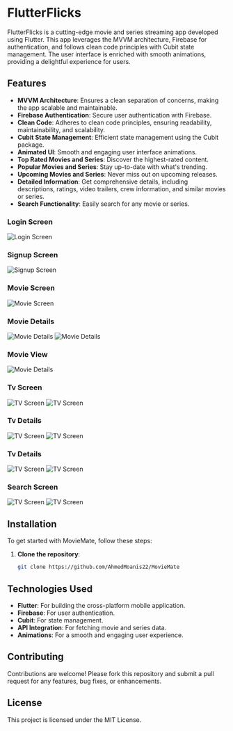 # FlutterFlicks

FlutterFlicks is a cutting-edge movie and series streaming app developed using Flutter. This app leverages the MVVM architecture, Firebase for authentication, and follows clean code principles with Cubit state management. The user interface is enriched with smooth animations, providing a delightful experience for users.

## Features

- **MVVM Architecture**: Ensures a clean separation of concerns, making the app scalable and maintainable.
- **Firebase Authentication**: Secure user authentication with Firebase.
- **Clean Code**: Adheres to clean code principles, ensuring readability, maintainability, and scalability.
- **Cubit State Management**: Efficient state management using the Cubit package.
- **Animated UI**: Smooth and engaging user interface animations.
- **Top Rated Movies and Series**: Discover the highest-rated content.
- **Popular Movies and Series**: Stay up-to-date with what's trending.
- **Upcoming Movies and Series**: Never miss out on upcoming releases.
- **Detailed Information**: Get comprehensive details, including descriptions, ratings, video trailers, crew information, and similar movies or series.
- **Search Functionality**: Easily search for any movie or series.

### Login Screen
![Login Screen](screenshots/login.jpg)

### Signup Screen
![Signup Screen](screenshots/signup.jpg)

### Movie Screen
![Movie Screen](screenshots/movie.jpg)

### Movie Details
![Movie Details](screenshots/movie_details1.jpg)
![Movie Details](screenshots/movie_details2.jpg)

### Movie View
![Movie Details](screenshots/movie_view.jpg)

### Tv Screen
![TV Screen](screenshots/tv.jpg)
![TV Screen](screenshots/tv2.jpg)

### Tv Details
![TV Screen](screenshots/series_details.jpg)
![TV Screen](screenshots/series_details2.jpg)

### Tv Details
![TV Screen](screenshots/series_details.jpg)
![TV Screen](screenshots/series_details2.jpg)

### Search Screen
![TV Screen](screenshots/search.jpg)
![TV Screen](screenshots/search2.jpg)

## Installation

To get started with MovieMate, follow these steps:

1. **Clone the repository**:
   ```bash
   git clone https://github.com/AhmedMoanis22/MovieMate

## Technologies Used

- **Flutter**: For building the cross-platform mobile application.
- **Firebase**: For user authentication.
- **Cubit**: For state management.
- **API Integration**: For fetching movie and series data.
- **Animations**: For a smooth and engaging user experience.

## Contributing

Contributions are welcome! Please fork this repository and submit a pull request for any features, bug fixes, or enhancements.

## License

This project is licensed under the MIT License.



